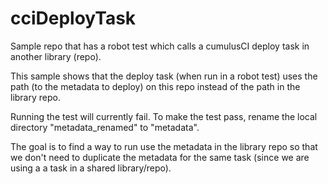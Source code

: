 # cciDeployTask

Sample repo that has a robot test which calls a cumulusCI deploy task in another library (repo). 

This sample shows that the deploy task (when run in a robot test) uses the path (to the metadata to deploy) on this repo instead of the path in the library repo.

Running the test will currently fail. To make the test pass, rename the local directory "metadata_renamed" to "metadata". 

The goal is to find a way to run use the metadata in the library repo so that we don't need to duplicate the metadata for the same task (since we are using a 
a task in a shared library/repo).
